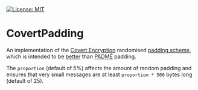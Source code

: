 [![License: MIT](https://img.shields.io/badge/License-MIT-blue.svg)](https://github.com/samuel-lucas6/CovertPadding/blob/main/LICENSE)

# CovertPadding

An implementation of the [Covert Encryption](https://github.com/covert-encryption/covert) randomised [padding scheme](https://github.com/covert-encryption/covert/blob/main/docs/Specification.md), which is intended to be [better](https://github.com/covert-encryption/covert/blob/main/docs/Security.md) than [PADMÉ](https://petsymposium.org/2019/files/papers/issue4/popets-2019-0056.pdf) padding.

The `proportion` (default of 5%) affects the amount of random padding and ensures that very small messages are at least `proportion * 500` bytes long (default of 25).
